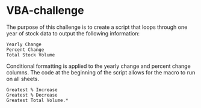 # VBA-challenge
The purpose of this challenge is to create a script that loops through one year of stock data to output the following information:
```Ticker
Yearly Change 
Percent Change 
Total Stock Volume
```
Conditional formatting is applied to the yearly change and percent change columns. The code at the beginning of the script allows for the macro to run on all sheets. 
```*#Bonus: 
Greatest % Increase
Greatest % Decrease
Greatest Total Volume.*
```
